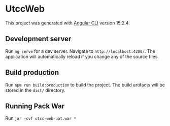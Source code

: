 # UtccWeb

This project was generated with [Angular CLI](https://github.com/angular/angular-cli) version 15.2.4.

## Development server

Run `ng serve` for a dev server. Navigate to `http://localhost:4200/`. The application will automatically reload if you change any of the source files.

## Build production

Run `npm run build:production` to build the project. The build artifacts will be stored in the `dist/` directory.

## Running Pack War

Run `jar -cvf utcc-web-uat.war *`
